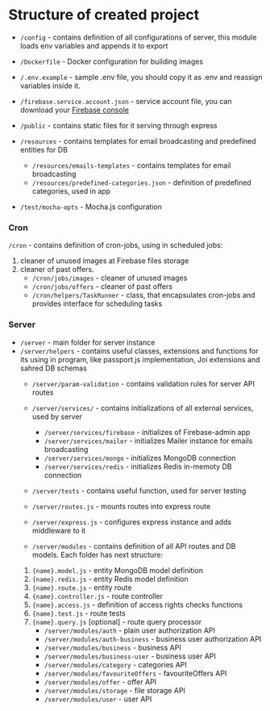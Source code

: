 # Structure of created project

- `/config` - contains definition of all configurations of server, this module loads env variables and appends it to export
- `/Dockerfile` - Docker configuration for building images 

- `/.env.example` - sample .env file, you should copy it as .env and reassign variables inside it.

- `/firebase.service.account.json`  - service account file, you can download your [Firebase console](https://console.firebase.google.com/u/0/project/test-3f15c/settings/serviceaccounts/adminsdk)

- `/public` - contains static files for it serving through express

- `/resources` - contains templates for email broadcasting and predefined entities for DB  
    - `/resources/emails-templates` - contains templates for email broadcasting
    - `/resources/predefined-categories.json` - definition of predefined categories, used in app
- `/test/mocha-opts` - Mocha.js configuration
### Cron 
`/cron` - contains definition of cron-jobs, using in scheduled jobs: 
1. cleaner of unused images at Firebase files storage
2. cleaner of past offers.
    - `/cron/jobs/images` - cleaner of unused images
    - `/cron/jobs/offers` - cleaner of past offers
    - `/cron/helpers/TaskRunner` - class, that encapsulates cron-jobs and provides interface for scheduling tasks

### Server
- `/server` - main folder for server instance
- `/server/helpers` - contains useful classes, extensions and functions for its using in program, like passport.js implementation, Joi extensions and sahred DB schemas
    - `/server/param-validation`  - contains validation rules for server API routes

    - `/server/services/` - contains initializations of all external services, used by server
        - `/server/services/firebase` - initializes of Firebase-admin app
        - `/server/services/mailer`  - initializes Mailer instance for emails broadcasting 
        - `/server/services/mongo`  - initializes MongoDB connection
        - `/server/services/redis`  - initializes Redis in-memoty DB connection
    - `/server/tests` - contains useful function, used for server testing
    - `/server/routes.js`  - mounts routes into express route 
    - `/server/express.js` - configures express instance and adds middleware to it   
    - `/server/modules` - contains definition of all API routes and DB models. Each folder has next structure:
    1. `{name}.model.js` - entity MongoDB model definition 
    2. `{name}.redis.js` - entity Redis model definition
    3. `{name}.route.js` - entity route
    4. `{name}.controller.js` - route controller
    5. `{name}.access.js` - definition of access rights checks functions
    6. `{name}.test.js` - route tests
    6. `{name}.query.js` [optional] - route query processor
        - `/server/modules/auth` - plain user authorization API
        - `/server/modules/auth-business` - business user authorization API
        - `/server/modules/business` - business API
        - `/server/modules/business-user` - business user API
        - `/server/modules/category` - categories API
        - `/server/modules/favouriteOffers` - favouriteOffers API
        - `/server/modules/offer` - offer API
        - `/server/modules/storage` - file storage API
        - `/server/modules/user` - user API
